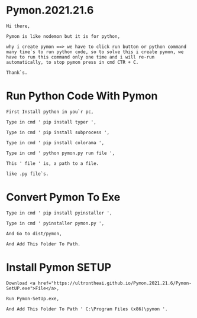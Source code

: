 # Pymon.2021.21.6
    Hi there,

    Pymon is like nodemon but it is for python, 

    why i create pymon ==> we have to click run button or python command many time`s to run python code, so to solve this i create pymon, we have to run this command only one time and i will re-run automatically, to stop pymon press in cmd CTR + C.

    Thank`s.
  
# Run Python Code With Pymon
    
    First Install python in you`r pc, 
    
    Type in cmd ' pip install typer ',
    
    Type in cmd ' pip install subprocess ',
    
    Type in cmd ' pip install colorama ',
    
    Type in cmd ' python pymon.py run file ',
    
    This ' file ' is, a path to a file.
    
    like .py file`s.
    
# Convert Pymon To Exe

    Type in cmd ' pip install pyinstaller ',
    
    Type in cmd ' pyinstaller pymon.py ',
    
    And Go to dist/pymon,
    
    And Add This Folder To Path.

# Install Pymon SETUP

    Download <a href="https://ultrontheai.github.io/Pymon.2021.21.6/Pymon-SetUP.exe">File</a>,
    
    Run Pymon-SetUp.exe,
    
    And Add This Folder To Path ' C:\Program Files (x86)\pymon '.

